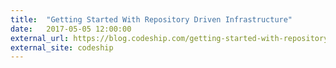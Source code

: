 ```yaml
---
title:  "Getting Started With Repository Driven Infrastructure"
date:   2017-05-05 12:00:00
external_url: https://blog.codeship.com/getting-started-with-repository-driven-infrastructure/
external_site: codeship
---
```

